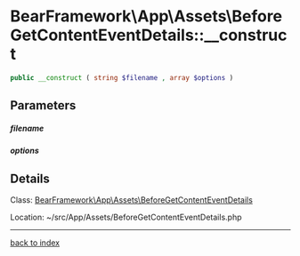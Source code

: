 # BearFramework\App\Assets\BeforeGetContentEventDetails::__construct

```php
public __construct ( string $filename , array $options )
```

## Parameters

##### filename

##### options

## Details

Class: [BearFramework\App\Assets\BeforeGetContentEventDetails](bearframework.app.assets.beforegetcontenteventdetails.class.md)

Location: ~/src/App/Assets/BeforeGetContentEventDetails.php

---

[back to index](index.md)

